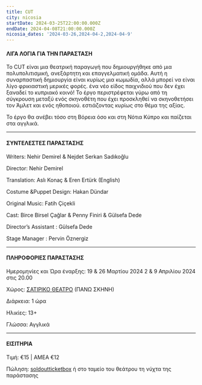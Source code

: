 ```yaml
---
title: CUT
city: nicosia
startDate: 2024-03-25T22:00:00.000Z
endDate: 2024-04-08T21:00:00.000Z
nicosia_dates: '2024-03-26,2024-04-2,2024-04-9'
---
```


#### ΛΙΓΑ ΛΟΓΙΑ ΓΙΑ ΤΗΝ ΠΑΡΑΣΤΑΣΗ

Το CUT είναι μια θεατρική παραγωγή που δημιουργήθηκε από μια πολυπολιτισμική, ανεξάρτητη και επαγγελματική ομάδα. Αυτή η συναρπαστική δημιουργία είναι κυρίως μια κωμωδία, αλλά μπορεί να είναι λίγο φρικιαστική μερικές φορές. ένα νέο είδος παιχνιδιού
που δεν έχει ξαναδεί το κυπριακό κοινό! Το έργο περιστρέφεται γύρω από τη σύγκρουση μεταξύ ενός σκηνοθέτη που έχει προσκληθεί να σκηνοθετήσει τον Άμλετ και ενός ηθοποιού. εστιάζοντας κυρίως στο θέμα της αξίας. 

Το έργο θα ανέβει τόσο στη Βόρεια όσο και στη Νότια Κύπρο και παίζεται στα αγγλικά.

***

#### ΣΥΝΤΕΛΕΣΤΕΣ ΠΑΡΑΣΤΑΣΗΣ

Writers: Nehir Demirel & Nejdet Serkan Sadıkoğlu

Director: Nehir Demirel&#x9;

Translation: Aslı Konaç & Eren Ertürk (English)

Costume \&Puppet Design: Hakan Dündar

Original Music: Fatih Çiçekli

Cast: Birce Birsel Çağlar & Penny Finiri & Gülsefa Dede

Director’s Assistant : Gülsefa Dede

Stage Manager : Pervin Öznergiz

***

#### ΠΛΗΡΟΦΟΡΙΕΣ ΠΑΡΑΣΤΑΣΗΣ

Ημερομηνίες και Ώρα έναρξης: 19 & 26 Μαρτίου 2024 2 & 9 Απριλίου 2024 στις 20.00

Χώρος:  [ΣΑΤΙΡΙΚΟ ΘΕΑΤΡΟ](https://www.google.com/maps/place/%CE%A3%CE%B1%CF%84%CE%B9%CF%81%CE%B9%CE%BA%CF%8C+-+%CE%A0%CE%BF%CE%BB%CE%B9%CF%84%CE%B9%CF%83%CF%84%CE%B9%CE%BA%CF%8C+%CE%9A%CE%AD%CE%BD%CF%84%CF%81%CE%BF+%CE%92%CE%BB%CE%B1%CE%B4%CE%AF%CE%BC%CE%B7%CF%81%CE%BF%CF%82+%CE%9A%CE%B1%CF%85%CE%BA%CE%B1%CF%81%CE%B9%CE%B4%CE%B7%CF%82/@35.1632156,33.3838906,17z/data=!3m1!4b1!4m6!3m5!1s0x14de177a40a8df55:0x5a1208ca40323c3f!8m2!3d35.1632112!4d33.3864655!16s%2Fg%2F11d_bc6l_v?entry=ttu) (ΠΑΝΩ ΣΚΗΝΗ)

Διάρκεια: 1 ώρα

Ηλικίες: 13+

Γλώσσα: Αγγλικά

***

#### ΕΙΣΙΤΗΡΙΑ

Τιμή: €15 | AMEA €12

Πώληση: 	[soldoutticketbox](https://www.google.com/maps/place/%CE%A3%CE%B1%CF%84%CE%B9%CF%81%CE%B9%CE%BA%CF%8C+-+%CE%A0%CE%BF%CE%BB%CE%B9%CF%84%CE%B9%CF%83%CF%84%CE%B9%CE%BA%CF%8C+%CE%9A%CE%AD%CE%BD%CF%84%CF%81%CE%BF+%CE%92%CE%BB%CE%B1%CE%B4%CE%AF%CE%BC%CE%B7%CF%81%CE%BF%CF%82+%CE%9A%CE%B1%CF%85%CE%BA%CE%B1%CF%81%CE%B9%CE%B4%CE%B7%CF%82/@35.1632156,33.3838906,17z/data=!3m1!4b1!4m6!3m5!1s0x14de177a40a8df55:0x5a1208ca40323c3f!8m2!3d35.1632112!4d33.3864655!16s%2Fg%2F11d_bc6l_v?entry=ttu)	ή στο ταμείο του θεάτρου τη νύχτα της παράστασης
